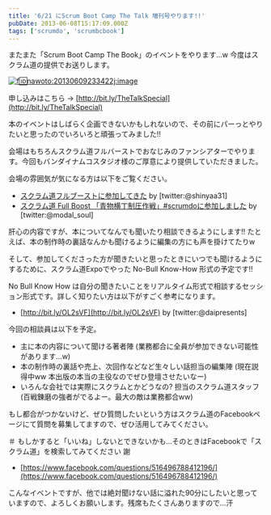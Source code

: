 ```yaml
---
title: '6/21 にScrum Boot Camp The Talk 増刊号やります!!'
pubDate: 2013-06-08T15:17:09.000Z
tags: ['scrumdo', 'scrumbcbook']
---
```


またまた「Scrum Boot Camp The Book」のイベントをやります...w 今度はスクラム道の提供でお送りします。

[![f:id:nawoto:20130609233422j:image](https://cdn-ak.f.st-hatena.com/images/fotolife/n/nawoto/20130609/20130609233422.jpg)](http://f.hatena.ne.jp/nawoto/20130609233422)

申し込みはこちら → [http://bit.ly/TheTalkSpecial](http://bit.ly/TheTalkSpecial)

本のイベントはしばらく企画できないかもしれないので、その前にパーっとやりたいと思ったのでいろいろと頑張ってみました!!

会場はもちろんスクラム道フルバーストでおなじみのファンシアターでやります。今回もバンダイナムコスタジオ様のご厚意により提供していただきました。

会場の雰囲気が気になる方は以下をご覧ください。

- [スクラム道フルブーストに参加してきた](http://d.hatena.ne.jp/absj31/20120511/1336753150) by [twitter:@shinyaa31]
- [スクラム道 Full Boost 「青物横丁制圧作戦」#scrumdoに参加しました](http://modalsoul.github.io/report/2012/05/11/scrumdo-full-boost/) by [twitter:@modal_soul]

肝心の内容ですが、本についてなんでも聞いたり相談できるようにします!! たとえば、本の制作時の裏話なんかも聞けるように編集の方にも声を掛けてたりw

そして、参加してくださった方が聞きたいと思ったときにいつでも聞けるようにするために、スクラム道Expoでやった No-Bull Know-How 形式の予定です!!

No Bull Know How は自分の聞きたいことをリアルタイム形式で相談するセッション形式です。詳しく知りたい方は以下がすごく参考になります。

- [http://bit.ly/OL2sVF](http://bit.ly/OL2sVF) by [twitter:@daipresents]

今回の相談員は以下を予定。

- 主に本の内容について聞ける著者陣 (業務都合に全員が参加できない可能性があります...w)
- 本の制作時の裏話や売上、次回作などなど生々しい話担当の編集陣 (現在説得中ww 本出版の本当の主役なのでぜひ登壇させたいなー)
- いろんな会社では実際にスクラムとかどうなの? 担当のスクラム道スタッフ (百戦錬磨の強者がでるよー。最大の敵は業務都合ww)

もし都合がつかないけど、ぜひ質問したいという方はスクラム道のFacebookページにて質問を募集してますので、ぜひ活用してみてください。

＃ もしかすると「いいね」しないとできないかも...そのときはFacebookで「スクラム道」を検索してみてください 謝

- [https://www.facebook.com/questions/516496788412196/](https://www.facebook.com/questions/516496788412196/)

こんなイベントですが、他では絶対聞けない話に溢れた90分にしたいと思っていますので、よろしくお願いします。残席もたくさんありますので...汗
